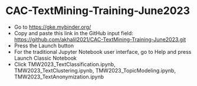 # CAC-TextMining-Training-June2023
- Go to https://gke.mybinder.org/
- Copy and paste this link in the GitHub input field: https://github.com/akhalil2021/CAC-TextMining-Training-June2023.git
- Press the Launch button
- For the traditional Jupyter Notebook user interface, go to Help and press Launch Classic Notebook
- Click TMW2023_TextClassification.ipynb, TMW2023_TextClustering.ipynb, TMW2023_TopicModeling.ipynb, TMW2023_TextAnonymization.ipynb

